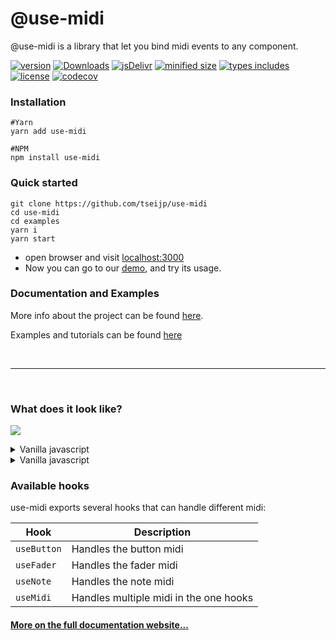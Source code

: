# @use-midi

@use-midi is a library that let you bind midi events to any component.

[![ version ](
    https://img.shields.io/npm/v/use-midi)](
    https://npmjs.com/package/use-midi)
[![ Downloads ](
    https://img.shields.io/npm/dm/use-midi.svg)](
    https://npmjs.com/package/use-midi)
[![ jsDelivr ](
    https://badgen.net/jsdelivr/hits/npm/use-midi)](
    https://www.jsdelivr.com/package/npm/use-midi)
[![ minified size ](
    https://badgen.net/bundlephobia/minzip/use-midi)](
    https://bundlephobia.com/result?p=use-midi@latest)
[![ types includes ](
    https://badgen.net/npm/types/use-midi)](
    https://www.npmjs.com/package/use-midi)
[![ license ](
    https://badgen.net/npm/license/use-midi)](
    https://www.npmjs.com/package/use-midi)
[![ codecov ](
    https://codecov.io/gh/tseijp/use-midi/coverage.svg)](
    https://codecov.io/gh/tseijp/use-midi)

### Installation

```shell
#Yarn
yarn add use-midi

#NPM
npm install use-midi
```

### Quick started

```shell
git clone https://github.com/tseijp/use-midi
cd use-midi
cd examples
yarn i
yarn start
```

- open browser and visit [localhost:3000][host]
- Now you can go to our [demo][demo], and try its usage.


### Documentation and Examples

More info about the project can be found [here][docs].

Examples and tutorials can be found [here][exam]

[host]: http://localhost:3000
[demo]: https://tseijp.github.io/use-midi
[docs]: https://tseijp.github.io/use-midi/documents/intro.md
[exam]: https://tseijp.github.io/use-midi/documents/intro.md

<br/>
<hr/>
</br/>


### What does it look like?

[![](
    https://)](
    https://)


<details>
  <summary>Vanilla javascript</summary>

```js
import { useNote } from 'use-midi'

function Example() {
   // Set the note hook
  const bind = useNote((state) => {/**/})

  // Bind it to a component
  return <div {...bind()} />
}
```

</details>

<details>
<summary>Vanilla javascript</summary>

```js
// script.js
const target = document.getElementById('drag')
const noteMidi = new NoteMidi(target, (state) => {/**/})

// when you want to remove the listener
noteMidi.destroy()
```

</details>

### Available hooks

use-midi exports several hooks that can handle different midi:

| Hook         | Description                                |
| ------------ | ------------------------------------------ |
| `useButton`  | Handles the button midi                    |
| `useFader`   | Handles the fader midi                     |
| `useNote`    | Handles the note midi                      |
| `useMidi`    | Handles multiple midi in the one hooks     |

#### [More on the full documentation website...](https://tseijp.github.io/use-midi/)
